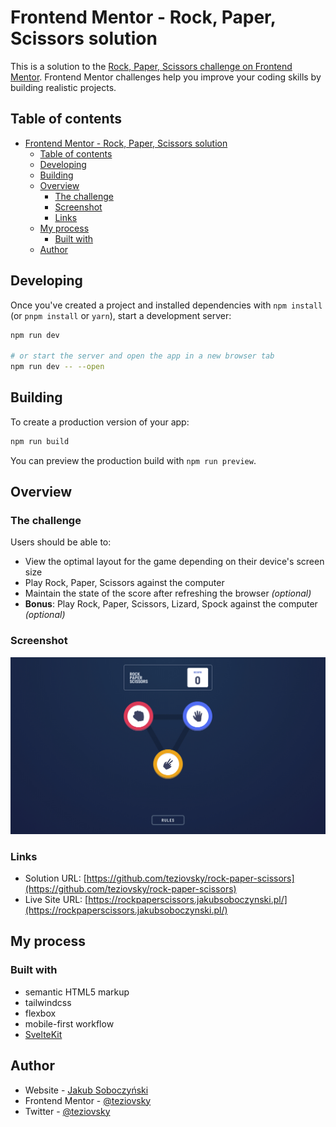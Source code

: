 # Frontend Mentor - Rock, Paper, Scissors solution

This is a solution to the [Rock, Paper, Scissors challenge on Frontend Mentor](https://www.frontendmentor.io/challenges/rock-paper-scissors-game-pTgwgvgH). Frontend Mentor challenges help you improve your coding skills by building realistic projects.

## Table of contents

- [Frontend Mentor - Rock, Paper, Scissors solution](#frontend-mentor---rock-paper-scissors-solution)
  - [Table of contents](#table-of-contents)
  - [Developing](#developing)
  - [Building](#building)
  - [Overview](#overview)
    - [The challenge](#the-challenge)
    - [Screenshot](#screenshot)
    - [Links](#links)
  - [My process](#my-process)
    - [Built with](#built-with)
  - [Author](#author)

## Developing

Once you've created a project and installed dependencies with `npm install` (or `pnpm install` or `yarn`), start a development server:

```bash
npm run dev

# or start the server and open the app in a new browser tab
npm run dev -- --open
```

## Building

To create a production version of your app:

```bash
npm run build
```

You can preview the production build with `npm run preview`.

## Overview

### The challenge

Users should be able to:

- View the optimal layout for the game depending on their device's screen size
- Play Rock, Paper, Scissors against the computer
- Maintain the state of the score after refreshing the browser _(optional)_
- **Bonus**: Play Rock, Paper, Scissors, Lizard, Spock against the computer _(optional)_

### Screenshot

![](./screenshot.jpg)

### Links

- Solution URL: [https://github.com/teziovsky/rock-paper-scissors](https://github.com/teziovsky/rock-paper-scissors)
- Live Site URL: [https://rockpaperscissors.jakubsoboczynski.pl/](https://rockpaperscissors.jakubsoboczynski.pl/)

## My process

### Built with

- semantic HTML5 markup
- tailwindcss
- flexbox
- mobile-first workflow
- [SvelteKit](https://kit.svelte.dev/)

## Author

- Website - [Jakub Soboczyński](https://www.jakubsoboczynski.pl/)
- Frontend Mentor - [@teziovsky](https://www.frontendmentor.io/profile/teziovsky)
- Twitter - [@teziovsky](https://twitter.com/teziovsky)
